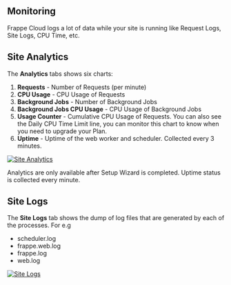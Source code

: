 ## Monitoring

Frappe Cloud logs a lot of data while your site is running like Request Logs, Site Logs, CPU Time, etc.

## Site Analytics

The **Analytics** tabs shows six charts:

1.  **Requests** - Number of Requests (per minute)
2.  **CPU Usage** - CPU Usage of Requests
3.  **Background Jobs** - Number of Background Jobs
4.  **Background Jobs CPU Usage** - CPU Usage of Background Jobs
5.  **Usage Counter** - Cumulative CPU Usage of Requests. You can also see the Daily CPU Time Limit line, you can monitor this chart to know when you need to upgrade your Plan.
6.  **Uptime** - Uptime of the web worker and scheduler. Collected every 3 minutes.

[![Site Analytics](https://frappecloud.com/assets/press/images/docs/site-analytics.png)](https://frappecloud.com/assets/press/images/docs/site-analytics.png)

Analytics are only available after Setup Wizard is completed. Uptime status is collected every minute.

## Site Logs

The **Site Logs** tab shows the dump of log files that are generated by each of the processes. For e.g

*   scheduler.log
*   frappe.web.log
*   frappe.log
*   web.log

[![Site Logs](https://frappecloud.com/assets/press/images/docs/site-logs.png)](https://frappecloud.com/assets/press/images/docs/site-logs.png)